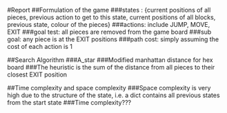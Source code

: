 #Report
##Formulation of the game
###states : {current positions of all pieces, previous action to get to this state, current positions of all blocks, previous state, colour of the pieces}
###actions: include JUMP, MOVE, EXIT
###goal test: all pieces are removed from the game board
###sub goal: any piece is at the EXIT positions
###path cost: simply assuming the cost of each action is 1

##Search Algorithm
###A_star
###Modified manhattan distance for hex board
###The heuristic is the sum of the distance from all pieces to their closest EXIT position

##Time complexity and space complexity
###Space complexity is very high due to the structure of the state, i.e. a dict contains all previous states from the start state
###Time complexity???